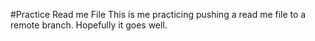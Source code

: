 #Practice Read me File
This is me  practicing pushing a read me file to a remote branch. Hopefully it goes well.
